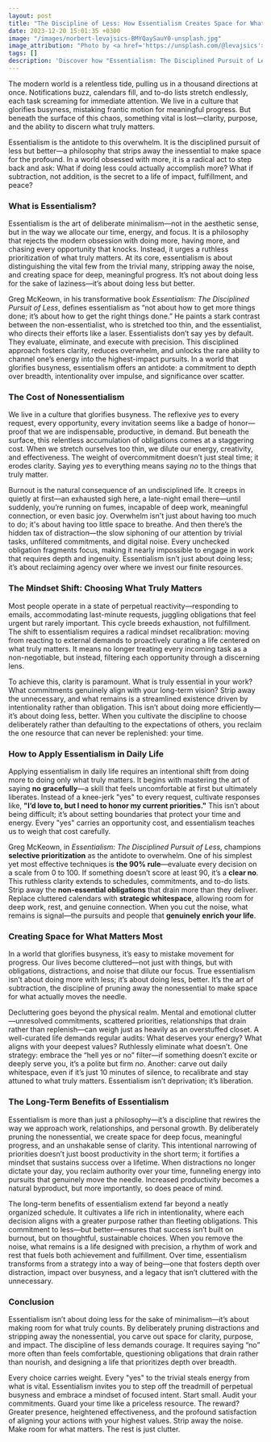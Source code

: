 ```yaml
---
layout: post
title: "The Discipline of Less: How Essentialism Creates Space for What Matters Most"
date: 2023-12-20 15:01:35 +0300
image: "/images/norbert-levajsics-BMYQaySauY0-unsplash.jpg"
image_attribution: "Photo by <a href='https://unsplash.com/@levajsics'>Norbert Levajsics</a> on <a href='https://unsplash.com/photos/apple-imac-on-wooden-desk-near-window-BMYQaySauY0'>Unsplash</a>"
tags: []
description: 'Discover how "Essentialism: The Disciplined Pursuit of Less" by Greg McKeown helps you eliminate the nonessential, focus on what truly matters, and reclaim your time.'
---
```


The modern world is a relentless tide, pulling us in a thousand directions at once. Notifications buzz, calendars fill, and to-do lists stretch endlessly, each task screaming for immediate attention. We live in a culture that glorifies busyness, mistaking frantic motion for meaningful progress. But beneath the surface of this chaos, something vital is lost—clarity, purpose, and the ability to discern what truly matters.

Essentialism is the antidote to this overwhelm. It is the disciplined pursuit of less but better—a philosophy that strips away the inessential to make space for the profound. In a world obsessed with more, it is a radical act to step back and ask: What if doing less could actually accomplish more? What if subtraction, not addition, is the secret to a life of impact, fulfillment, and peace?

### What is Essentialism?

Essentialism is the art of deliberate minimalism—not in the aesthetic sense, but in the way we allocate our time, energy, and focus. It is a philosophy that rejects the modern obsession with doing more, having more, and chasing every opportunity that knocks. Instead, it urges a ruthless prioritization of what truly matters. At its core, essentialism is about distinguishing the vital few from the trivial many, stripping away the noise, and creating space for deep, meaningful progress. It’s not about doing less for the sake of laziness—it’s about doing less but better.

Greg McKeown, in his transformative book _Essentialism: The Disciplined Pursuit of Less_, defines essentialism as “not about how to get more things done; it’s about how to get the right things done.” He paints a stark contrast between the non-essentialist, who is stretched too thin, and the essentialist, who directs their efforts like a laser. Essentialists don’t say yes by default. They evaluate, eliminate, and execute with precision. This disciplined approach fosters clarity, reduces overwhelm, and unlocks the rare ability to channel one’s energy into the highest-impact pursuits. In a world that glorifies busyness, essentialism offers an antidote: a commitment to depth over breadth, intentionality over impulse, and significance over scatter.

### The Cost of Nonessentialism

We live in a culture that glorifies busyness. The reflexive _yes_ to every request, every opportunity, every invitation seems like a badge of honor—proof that we are indispensable, productive, in demand. But beneath the surface, this relentless accumulation of obligations comes at a staggering cost. When we stretch ourselves too thin, we dilute our energy, creativity, and effectiveness. The weight of overcommitment doesn’t just steal time; it erodes clarity. Saying _yes_ to everything means saying _no_ to the things that truly matter.

Burnout is the natural consequence of an undisciplined life. It creeps in quietly at first—an exhausted sigh here, a late-night email there—until suddenly, you’re running on fumes, incapable of deep work, meaningful connection, or even basic joy. Overwhelm isn't just about having too much to do; it's about having too little space to breathe. And then there’s the hidden tax of distraction—the slow siphoning of our attention by trivial tasks, unfiltered commitments, and digital noise. Every unchecked obligation fragments focus, making it nearly impossible to engage in work that requires depth and ingenuity. Essentialism isn’t just about doing less; it’s about reclaiming agency over where we invest our finite resources.

### The Mindset Shift: Choosing What Truly Matters

Most people operate in a state of perpetual reactivity—responding to emails, accommodating last-minute requests, juggling obligations that feel urgent but rarely important. This cycle breeds exhaustion, not fulfillment. The shift to essentialism requires a radical mindset recalibration: moving from reacting to external demands to proactively curating a life centered on what truly matters. It means no longer treating every incoming task as a non-negotiable, but instead, filtering each opportunity through a discerning lens.

To achieve this, clarity is paramount. What is truly essential in your work? What commitments genuinely align with your long-term vision? Strip away the unnecessary, and what remains is a streamlined existence driven by intentionality rather than obligation. This isn’t about doing more efficiently—it’s about doing less, better. When you cultivate the discipline to choose deliberately rather than defaulting to the expectations of others, you reclaim the one resource that can never be replenished: your time.

### How to Apply Essentialism in Daily Life

Applying essentialism in daily life requires an intentional shift from doing more to doing only what truly matters. It begins with mastering the art of saying **no gracefully**—a skill that feels uncomfortable at first but ultimately liberates. Instead of a knee-jerk "yes" to every request, cultivate responses like, **"I’d love to, but I need to honor my current priorities."** This isn’t about being difficult; it’s about setting boundaries that protect your time and energy. Every "yes" carries an opportunity cost, and essentialism teaches us to weigh that cost carefully.

Greg McKeown, in _Essentialism: The Disciplined Pursuit of Less_, champions **selective prioritization** as the antidote to overwhelm. One of his simplest yet most effective techniques is **the 90% rule**—evaluate every decision on a scale from 0 to 100. If something doesn’t score at least 90, it’s a **clear no**. This ruthless clarity extends to schedules, commitments, and to-do lists. Strip away the **non-essential obligations** that drain more than they deliver. Replace cluttered calendars with **strategic whitespace**, allowing room for deep work, rest, and genuine connection. When you cut the noise, what remains is signal—the pursuits and people that **genuinely enrich your life**.

### Creating Space for What Matters Most

In a world that glorifies busyness, it’s easy to mistake movement for progress. Our lives become cluttered—not just with things, but with obligations, distractions, and noise that dilute our focus. True essentialism isn’t about doing more with less; it’s about doing less, better. It’s the art of subtraction, the discipline of pruning away the nonessential to make space for what actually moves the needle.

Decluttering goes beyond the physical realm. Mental and emotional clutter—unresolved commitments, scattered priorities, relationships that drain rather than replenish—can weigh just as heavily as an overstuffed closet. A well-curated life demands regular audits: What deserves your energy? What aligns with your deepest values? Ruthlessly eliminate what doesn’t. One strategy: embrace the “hell yes or no” filter—if something doesn’t excite or deeply serve you, it’s a polite but firm _no_. Another: carve out daily whitespace, even if it’s just 10 minutes of silence, to recalibrate and stay attuned to what truly matters. Essentialism isn’t deprivation; it’s liberation.

### The Long-Term Benefits of Essentialism

Essentialism is more than just a philosophy—it’s a discipline that rewires the way we approach work, relationships, and personal growth. By deliberately pruning the nonessential, we create space for deep focus, meaningful progress, and an unshakable sense of clarity. This intentional narrowing of priorities doesn’t just boost productivity in the short term; it fortifies a mindset that sustains success over a lifetime. When distractions no longer dictate your day, you reclaim authority over your time, funneling energy into pursuits that genuinely move the needle. Increased productivity becomes a natural byproduct, but more importantly, so does peace of mind.

The long-term benefits of essentialism extend far beyond a neatly organized schedule. It cultivates a life rich in intentionality, where each decision aligns with a greater purpose rather than fleeting obligations. This commitment to less—but better—ensures that success isn’t built on burnout, but on thoughtful, sustainable choices. When you remove the noise, what remains is a life designed with precision, a rhythm of work and rest that fuels both achievement and fulfillment. Over time, essentialism transforms from a strategy into a way of being—one that fosters depth over distraction, impact over busyness, and a legacy that isn’t cluttered with the unnecessary.

### Conclusion

Essentialism isn’t about doing less for the sake of minimalism—it’s about making room for what truly counts. By deliberately pruning distractions and stripping away the nonessential, you carve out space for clarity, purpose, and impact. The discipline of less demands courage. It requires saying “no” more often than feels comfortable, questioning obligations that drain rather than nourish, and designing a life that prioritizes depth over breadth.

Every choice carries weight. Every "yes" to the trivial steals energy from what is vital. Essentialism invites you to step off the treadmill of perpetual busyness and embrace a mindset of focused intent. Start small. Audit your commitments. Guard your time like a priceless resource. The reward? Greater presence, heightened effectiveness, and the profound satisfaction of aligning your actions with your highest values. Strip away the noise. Make room for what matters. The rest is just clutter.

